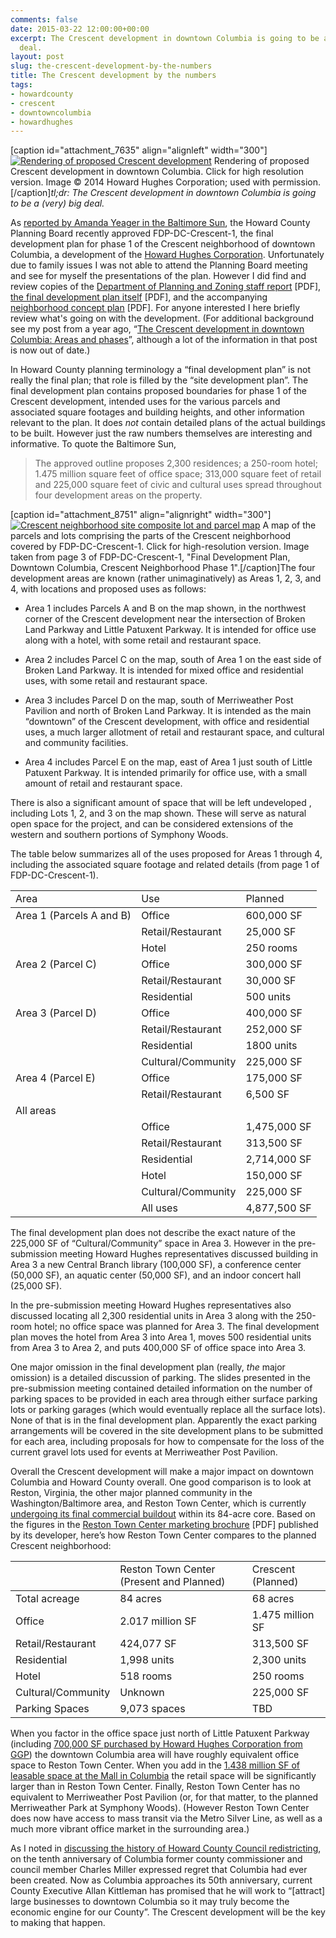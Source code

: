```yaml
---
comments: false
date: 2015-03-22 12:00:00+00:00
excerpt: The Crescent development in downtown Columbia is going to be a (very) big
  deal.
layout: post
slug: the-crescent-development-by-the-numbers
title: The Crescent development by the numbers
tags:
- howardcounty
- crescent
- downtowncolumbia
- howardhughes
---
```


[caption id="attachment_7635" align="alignleft" width="300"][![Rendering of proposed Crescent development](https://hecker.files.wordpress.com/2014/04/2014-02-19_downtownaerialrendering1_dci.jpg?w=300)](https://hecker.files.wordpress.com/2014/04/2014-02-19_downtownaerialrendering1_dci.jpg) Rendering of proposed Crescent development in downtown Columbia. Click for high resolution version. Image © 2014 Howard Hughes Corporation; used with permission.[/caption]_tl;dr: The Crescent development in downtown Columbia is going to be a (very) big deal._

As [reported by Amanda Yeager in the Baltimore Sun](http://www.baltimoresun.com/news/maryland/howard/columbia/ph-crescent-property-planning-board-story.html), the Howard County Planning Board recently approved FDP-DC-Crescent-1, the final development plan for phase 1 of the Crescent neighborhood of downtown Columbia, a development of the [Howard Hughes Corporation](http://howardhughes.com/). Unfortunately due to family issues I was not able to attend the Planning Board meeting and see for myself the presentations of the plan. However I did find and review copies of the [Department of Planning and Zoning staff report](http://www.howardcountymd.gov/WorkArea/linkit.aspx?LinkIdentifier=id&ItemID=6442478703&libID=6442478696) [PDF], [the final development plan itself](http://www.co.ho.md.us/WorkArea/DownloadAsset.aspx?id=6442478431) [PDF], and the accompanying [neighborhood concept plan](www.co.ho.md.us/WorkArea/DownloadAsset.aspx?id=6442478432) [PDF]. For anyone interested I here briefly review what's going on with the development. (For additional background see my post from a year ago, “[The Crescent development in downtown Columbia: Areas and phases](/2014/04/06/the-crescent-development-in-downtown-columbia-areas-and-phases/)”, although a lot of the information in that post is now out of date.)

In Howard County planning terminology a “final development plan” is not really the final plan; that role is filled by the “site development plan”. The final development plan contains proposed boundaries for phase 1 of the Crescent development, intended uses for the various parcels and associated square footages and building heights, and other information relevant to the plan. It does _not_ contain detailed plans of the actual buildings to be built. However just the raw numbers themselves are interesting and informative. To quote the Baltimore Sun,

<blockquote>The approved outline proposes 2,300 residences; a 250-room hotel; 1.475 million square feet of office space; 313,000 square feet of retail and 225,000 square feet of civic and cultural uses spread throughout four development areas on the property.</blockquote>



[caption id="attachment_8751" align="alignright" width="300"][![Crescent neighborhood site composite lot and parcel map](https://hecker.files.wordpress.com/2015/03/2015-03-03-fdp-dc-crescent-1-pb_page_3.png?w=300)](https://hecker.files.wordpress.com/2015/03/2015-03-03-fdp-dc-crescent-1-pb_page_3.png) A map of the parcels and lots comprising the parts of the Crescent neighborhood covered by FDP-DC-Crescent-1. Click for high-resolution version. Image taken from page 3 of FDP-DC-Crescent-1, "Final Development Plan, Downtown Columbia, Crescent Neighborhood Phase 1".[/caption]The four development areas are known (rather unimaginatively) as Areas 1, 2, 3, and 4, with locations and proposed uses as follows:



  * Area 1 includes Parcels A and B on the map shown, in the northwest corner of the Crescent development near the intersection of Broken Land Parkway and Little Patuxent Parkway. It is  intended for office use along with a hotel, with some retail and restaurant space.


  * Area 2 includes Parcel C on the map, south of Area 1 on the east side of Broken Land Parkway. It is intended for mixed office and residential uses, with some retail and restaurant space.


  * Area 3 includes Parcel D on the map, south of Merriweather Post Pavilion and north of Broken Land Parkway. It is intended as the main “downtown” of the Crescent development, with office and residential uses, a much larger allotment of retail and restaurant space, and cultural and community facilities.


  * Area 4 includes Parcel E on the map, east of Area 1 just south of Little Patuxent Parkway. It is intended primarily for office use, with a small amount of retail and restaurant space.


There is also a significant amount of space that will be left undeveloped , including Lots 1, 2, and 3 on the map shown. These will serve as natural open space for the project, and can be considered extensions of the western and southern portions of Symphony Woods.

The table below summarizes all of the uses proposed for Areas 1 through 4, including the associated square footage and related details (from page 1 of FDP-DC-Crescent-1).

<table >

<tr >
<td >Area
</td>
<td >Use
</td>
<td >Planned
</td></tr>

<tbody >
<tr >
<td >Area 1 (Parcels A and B)
</td>
<td >Office
</td>
<td >600,000 SF
</td></tr>
<tr >
<td >
</td>
<td >Retail/Restaurant
</td>
<td >25,000 SF
</td></tr>
<tr >
<td >
</td>
<td >Hotel
</td>
<td >250 rooms
</td></tr>
<tr >
<td >Area 2 (Parcel C)
</td>
<td >Office
</td>
<td >300,000 SF
</td></tr>
<tr >
<td >
</td>
<td >Retail/Restaurant
</td>
<td >30,000 SF
</td></tr>
<tr >
<td >
</td>
<td >Residential
</td>
<td >500 units
</td></tr>
<tr >
<td >Area 3 (Parcel D)
</td>
<td >Office
</td>
<td >400,000 SF
</td></tr>
<tr >
<td >
</td>
<td >Retail/Restaurant
</td>
<td >252,000 SF
</td></tr>
<tr >
<td >
</td>
<td >Residential
</td>
<td >1800 units
</td></tr>
<tr >
<td >
</td>
<td >Cultural/Community
</td>
<td >225,000 SF
</td></tr>
<tr >
<td >Area 4 (Parcel E)
</td>
<td >Office
</td>
<td >175,000 SF
</td></tr>
<tr >
<td >
</td>
<td >Retail/Restaurant
</td>
<td >6,500 SF
</td></tr>
<tr >
<td >All areas
</td>
<td >
</td>
<td >
</td></tr>
<tr >
<td >
</td>
<td >Office
</td>
<td >1,475,000 SF
</td></tr>
<tr >
<td >
</td>
<td >Retail/Restaurant
</td>
<td >313,500 SF
</td></tr>
<tr >
<td >
</td>
<td >Residential
</td>
<td >2,714,000 SF
</td></tr>
<tr >
<td >
</td>
<td >Hotel
</td>
<td >150,000 SF
</td></tr>
<tr >
<td >
</td>
<td >Cultural/Community
</td>
<td >225,000 SF
</td></tr>
<tr >
<td >
</td>
<td >All uses
</td>
<td >4,877,500 SF
</td></tr>
</tbody>
</table>

The final development plan does not describe the exact nature of the 225,000 SF of “Cultural/Community” space in Area 3. However in the pre-submission meeting Howard Hughes representatives discussed building in Area 3 a new Central Branch library (100,000 SF), a conference center (50,000 SF), an aquatic center (50,000 SF), and an indoor concert hall (25,000 SF).

In the pre-submission meeting Howard Hughes representatives also discussed locating all 2,300 residential units in Area 3 along with the 250-room hotel; no office space was planned for Area 3. The final development plan moves the hotel from Area 3 into Area 1, moves 500 residential units from Area 3 to Area 2, and puts 400,000 SF of office space into Area 3.

One major omission in the final development plan (really, _the_ major omission) is a detailed discussion of parking. The slides presented in the pre-submission meeting contained detailed information on the number of parking spaces to be provided in each area through either surface parking lots or parking garages (which would eventually replace all the surface lots). None of that is in the final development plan. Apparently the exact parking arrangements will be covered in the site development plans to be submitted for each area, including proposals for how to compensate for the loss of the current gravel lots used for events at Merriweather Post Pavilion.

Overall the Crescent development will make a major impact on downtown Columbia and Howard County overall. One good comparison is to look at Reston, Virginia, the other major planned community in the Washington/Baltimore area, and Reston Town Center, which is currently [undergoing its final commercial buildout](http://www.bizjournals.com/washington/breaking_ground/2014/06/high-five-for-boston-properties-latest-reston-town.html) within its 84-acre core. Based on the figures in the [Reston Town Center marketing brochure](http://www.cbre.us/o/tysonscorner/AssetLibrary/RestonTownCenterFlyer.pdf) [PDF] published by its developer, here’s how Reston Town Center compares to the planned Crescent neighborhood:

<table >

<tr >
<td >
</td>
<td >Reston Town Center (Present and Planned)
</td>
<td >Crescent (Planned)
</td></tr>

<tbody >
<tr >
<td >Total acreage
</td>
<td >84 acres
</td>
<td >68 acres
</td></tr>
<tr >
<td >Office
</td>
<td >2.017 million SF
</td>
<td >1.475 million SF
</td></tr>
<tr >
<td >Retail/Restaurant
</td>
<td >424,077 SF
</td>
<td >313,500 SF
</td></tr>
<tr >
<td >Residential
</td>
<td >1,998 units
</td>
<td >2,300 units
</td></tr>
<tr >
<td >Hotel
</td>
<td >518 rooms
</td>
<td >250 rooms
</td></tr>
<tr >
<td >Cultural/Community
</td>
<td >Unknown
</td>
<td >225,000 SF
</td></tr>
<tr >
<td >Parking Spaces
</td>
<td >9,073 spaces
</td>
<td >TBD
</td></tr>
</tbody>
</table>

When you factor in the office space just north of Little Patuxent Parkway (including [700,000 SF purchased by Howard Hughes Corporation from GGP](http://www.bizjournals.com/baltimore/blog/real-estate/2014/12/howard-hughes-corp-makes-130m-purchase-in-columbia.html?page=all)) the downtown Columbia area will have roughly equivalent office space to Reston Town Center. When you add in the [1.438 million SF of leasable space at the Mall in Columbia](http://www.ggp.com/properties/mall-properties/the-mall-in-columbia) the retail space will be significantly larger than in Reston Town Center. Finally, Reston Town Center has no equivalent to Merriweather Post Pavilion (or, for that matter, to the planned Merriweather Park at Symphony Woods). (However Reston Town Center does now have access to mass transit via the Metro Silver Line, as well as a much more vibrant office market in the surrounding area.)

As I noted in [discussing the history of Howard County Council redistricting](/2010/12/03/a-history-of-howard-county-council-redistricting-part-4/), on the tenth anniversary of Columbia former county commissioner and council member Charles Miller expressed regret that Columbia had ever been created. Now as Columbia approaches its 50th anniversary, current County Executive Allan Kittleman has promised that he will work to “[attract] large businesses to downtown Columbia so it may truly become the economic engine for our County”. The Crescent development will be the key to making that happen.
